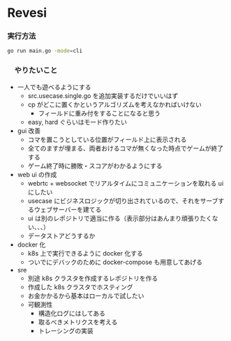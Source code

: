 # Revesi
### 実行方法
```sh
go run main.go -mode=cli
```

### 　やりたいこと
- 一人でも遊べるようにする
  - src.usecase.single.go を追加実装するだけでいいはず
  - cp がどこに置くかというアルゴリズムを考えなかればいけない
    - フィールドに重み付をすることになると思う
  - easy, hard ぐらいはモード作りたい
- gui 改善
  - コマを置こうとしている位置がフィールド上に表示される
  - 全てのますが埋まる、両者おけるコマが無くなった時点でゲームが終了する
  - ゲーム終了時に勝敗・スコアがわかるようにする
- web ui の作成
  - webrtc + websocket でリアルタイムにコミュニケーションを取れる ui にしたい
  - usecase にビジネスロジックが切り出されているので、それをサーブするウェブサーバーを建てる
  - ui は別のレポジトリで適当に作る（表示部分はあんまり頑張りたくない、、、）
  - データストアどうするか
- docker 化
  - k8s 上で実行できるように docker 化する
  - ついでにデバックのために docker-compose も用意してあげる
- sre
  - 別途 k8s クラスタを作成するレポジトリを作る
  - 作成した k8s クラスタでホスティング
  - お金かかるから基本はローカルで試したい
  - 可観測性 
    - 構造化ログにはしてある
    - 取るべきメトリクスを考える
    - トレーシングの実装
